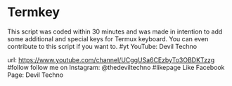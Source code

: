 # Termkey
This script was coded within 30 minutes and was made in intention to add some additional and special keys for Termux keyboard.
You can even contribute to this script if you want to.
#yt
YouTube: Devil Techno

url: https://www.youtube.com/channel/UCggUSa6CEzbyTo3OBDKTzzg
#follow
follow me on Instagram: @thedeviltechno
#likepage
Like Facebook Page: Devil Techno
